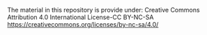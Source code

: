 The material in this repository is provide under:
Creative Commons Attribution 4.0 International License-CC BY-NC-SA
https://creativecommons.org/licenses/by-nc-sa/4.0/
